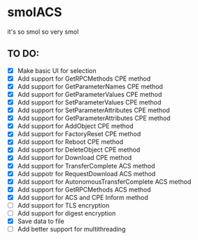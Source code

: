 # smolACS
it's so smol so very smol
## TO DO:
- [x] Make basic UI for selection
- [x] Add support for GetRPCMethods CPE method
- [x] Add support for GetParameterNames CPE method
- [x] Add support for GetParameterValues CPE method
- [x] Add support for SetParameterValues CPE method
- [x] Add support for SetParameterAttributes CPE method
- [x] Add support for GetParameterAttributes CPE method
- [x] Add support for AddObject CPE method
- [x] Add support for FactoryReset CPE method
- [x] Add support for Reboot CPE method
- [x] Add support for DeleteObject CPE method
- [x] Add support for Download CPE method
- [x] Add support for TransferComplete ACS method
- [x] Add suppotr for RequestDownload ACS method
- [x] Add support for AutonomousTransferComplete ACS method
- [x] Add support for GetRPCMethods ACS method
- [x] Add support for ACS and CPE Inform method
- [ ] Add support for TLS encryption
- [ ] Add support for digest encryption
- [x] Save data to file
- [ ] Add better support for multithreading